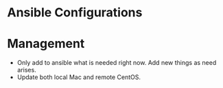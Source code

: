 # Ansible Configurations

# Management
- Only add to ansible what is needed right now. Add new things as need arises.
- Update both local Mac and remote CentOS.
